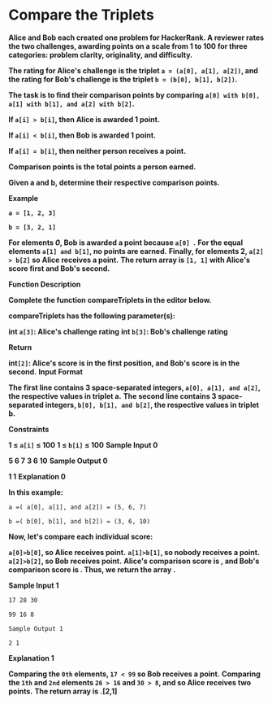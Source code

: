 # Compare the Triplets

**Alice and Bob each created one problem for HackerRank. A reviewer rates the two challenges, awarding points on a scale from 1 to 100 for three categories: problem clarity, originality, and difficulty.**

**The rating for Alice's challenge is the triplet `a = (a[0], a[1], a[2])`, and the rating for Bob's challenge is the triplet `b = (b[0], b[1], b[2])`.**

**The task is to find their comparison points by comparing `a[0] with b[0], a[1] with b[1], and a[2] with b[2]`.**

**If `a[i] > b[i]`, then Alice is awarded 1 point.**

**If `a[i] < b[i]`, then Bob is awarded 1 point.**

**If `a[i] = b[i]`, then neither person receives a point.**

**Comparison points is the total points a person earned.**

**Given a and b, determine their respective comparison points.**

**Example**

**`a = [1, 2, 3]`**

**`b = [3, 2, 1]`**

**For elements _0_, Bob is awarded a point because `a[0] `.**
**For the equal elements `a[1] and b[1]`, no points are earned.**
**Finally, for elements 2, `a[2] > b[2]` so Alice receives a point.**
**The return array is `[1, 1]` with Alice's score first and Bob's second.**

**Function Description**

**Complete the function compareTriplets in the editor below.**

**compareTriplets has the following parameter(s):**

**int `a[3]`: Alice's challenge rating**
**int `b[3]`: Bob's challenge rating**

**Return**

**int`[2]`: Alice's score is in the first position, and Bob's score is in the second.**
**Input Format**

**The first line contains 3 space-separated integers, `a[0], a[1], and a[2]`, the respective values in triplet a.**
**The second line contains 3 space-separated integers, `b[0], b[1], and b[2]`, the respective values in triplet b.**

**Constraints**

**1 ≤ `a[i]` ≤ 100**
**1 ≤ `b[i]` ≤ 100**
**Sample Input 0**

**5 6 7**
**3 6 10**
**Sample Output 0**

**1 1**
**Explanation 0**

**In this example:**

`a =( a[0], a[1], and a[2]) = (5, 6, 7)`

`b =( b[0], b[1], and b[2]) = (3, 6, 10)`

**Now, let's compare each individual score:**

**`a[0]>b[0]`, so Alice receives point.**
**`a[1]>b[1]`, so nobody receives a point.**
**`a[2]>b[2]`, so Bob receives point.**
**Alice's comparison score is , and Bob's comparison score is . Thus, we return the array .**

**Sample Input 1**

`17 28 30`

`99 16 8`

`Sample Output 1`

`2 1`

**Explanation 1**

**Comparing the `0th` elements, `17 < 99` so Bob receives a point.**
**Comparing the `1th` and `2nd` elements `26 > 16` and `30 > 8`, and so Alice receives two points.**
**The return array is .[2,1]**
